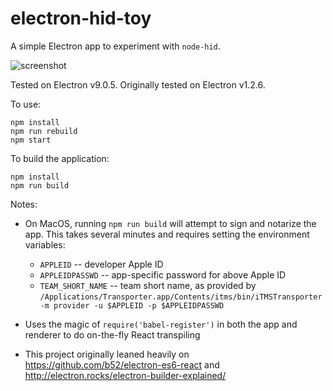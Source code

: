 # electron-hid-toy

A simple Electron app to experiment with `node-hid`.

![screenshot](./screenshot.png)

Tested on Electron v9.0.5. Originally tested on Electron v1.2.6.

To use:
```
npm install
npm run rebuild
npm start
```

To build the application:
```
npm install
npm run build
```

Notes:
- On MacOS, running `npm run build` will attempt to sign and notarize the app. This takes several minutes and requires setting the environment variables:
   - `APPLEID` -- developer Apple ID
   - `APPLEIDPASSWD` -- app-specific password for above Apple ID
   - `TEAM_SHORT_NAME` -- team short name, as provided by `/Applications/Transporter.app/Contents/itms/bin/iTMSTransporter -m provider -u $APPLEID -p $APPLEIDPASSWD`

- Uses the magic of `require('babel-register')` in both the app and renderer to do on-the-fly React transpiling

- This project originally leaned heavily on https://github.com/b52/electron-es6-react
and http://electron.rocks/electron-builder-explained/
